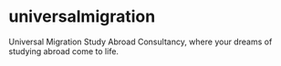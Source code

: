 # universalmigration
 Universal Migration Study Abroad Consultancy, where your dreams of studying abroad come to life. 

